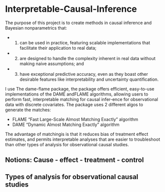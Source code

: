 # Interpretable-Causal-Inference

The purpose of this project is to create methods in causal inference and Bayesian nonparametrics that: 
- 1. can be used in practice, featuring scalable implementations that facilitate their application to real data; 
- 2. are designed to handle the complexity inherent in real data without making naive assumptions; and 
- 3. have exceptional predictive accuracy, even as they boast other desirable features like interpretability and uncertainty quantification. 

I use The dame-flame package, the package offers efficient,  easy-to-use  implementations  of  the  DAME  andFLAME algorithms, allowing users to perform fast, interpretable matching for causal infer-ence for observational data with discrete covariates. The package uses 2 different algos to generate the matches:

- FLAME “Fast Large-Scale Almost Matching Exactly” algorithm
- DAME “Dynamic Almost Matching Exactly” algorithm

The advantage of matchingis  is that  it  reduces  bias  of  treatment  effect  estimates,  and  permits  interpretable  analyses that are easier to troubleshoot than other types of analysis for observational causal studies.

## Notions: Cause - effect - treatment - control 

## Types of analysis for observational causal studies
